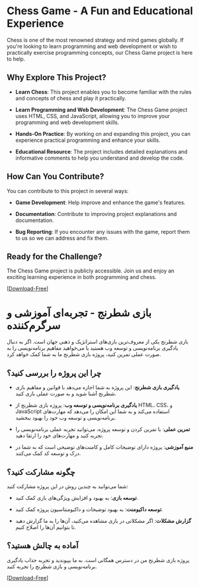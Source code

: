 # Chess Game - A Fun and Educational Experience

Chess is one of the most renowned strategy and mind games globally. If you're looking to learn programming and web development or wish to practically exercise programming concepts, our Chess Game project is here to help.

## Why Explore This Project?

- **Learn Chess**: This project enables you to become familiar with the rules and concepts of chess and play it practically.

- **Learn Programming and Web Development**: The Chess Game project uses HTML, CSS, and JavaScript, allowing you to improve your programming and web development skills.

- **Hands-On Practice**: By working on and expanding this project, you can experience practical programming and enhance your skills.

- **Educational Resource**: The project includes detailed explanations and informative comments to help you understand and develop the code.

## How Can You Contribute?

You can contribute to this project in several ways:

- **Game Development**: Help improve and enhance the game's features.

- **Documentation**: Contribute to improving project explanations and documentation.

- **Bug Reporting**: If you encounter any issues with the game, report them to us so we can address and fix them.

## Ready for the Challenge?

The Chess Game project is publicly accessible. Join us and enjoy an exciting learning experience in both programming and chess.

[[Download-Free](https://github.com/ramincsy/Chess-Game-Html-CSS-JAVASCRIPT.git)]




# بازی شطرنج - تجربه‌ای آموزشی و سرگرم‌کننده

بازی شطرنج یکی از معروف‌ترین بازی‌های استراتژیک و ذهنی جهان است. اگر به دنبال یادگیری برنامه‌نویسی و توسعه وب هستید یا می‌خواهید مفاهیم برنامه‌نویسی را به صورت عملی تمرین کنید، پروژه بازی شطرنج ما به شما کمک خواهد کرد.

## چرا این پروژه را بررسی کنید؟

- **یادگیری بازی شطرنج**: این پروژه به شما اجازه می‌دهد با قوانین و مفاهیم بازی شطرنج آشنا شوید و به صورت عملی بازی کنید.

- **یادگیری برنامه‌نویسی و توسعه وب**: پروژه بازی شطرنج از HTML، CSS، و JavaScript استفاده می‌کند و به شما این امکان را می‌دهد که مهارت‌های برنامه‌نویسی و توسعه وب خود را بهبود ببخشید.

- **تمرین عملی**: با تمرین کردن و توسعه پروژه، می‌توانید تجربه عملی برنامه‌نویسی را تجربه کنید و مهارت‌های خود را ارتقا دهید.

- **منبع آموزشی**: پروژه دارای توضیحات کامل و کامنت‌های توضیحی است که به شما در درک و توسعه کد کمک می‌کنند.

## چگونه مشارکت کنید؟

شما می‌توانید به چندین روش در این پروژه مشارکت کنید:

- **توسعه بازی**: به بهبود و افزایش ویژگی‌های بازی کمک کنید.

- **توسعه داکیومنت**: به بهبود توضیحات و داکیومنتاسیون پروژه کمک کنید.

- **گزارش مشکلات**: اگر مشکلاتی در بازی مشاهده می‌کنید، آن‌ها را به ما گزارش دهید تا بتوانیم آن‌ها را اصلاح کنیم.

## آماده به چالش هستید؟

پروژه بازی شطرنج من در دسترس همگانی است. به ما بپیوندید و تجربه جذاب یادگیری برنامه‌نویسی و بازی شطرنج را تجربه کنید.

[[Download-Free](https://github.com/ramincsy/Chess-Game-Html-CSS-JAVASCRIPT.git)]
